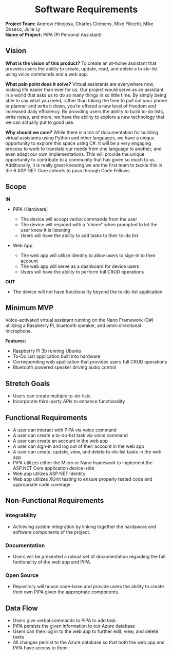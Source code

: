 <h1 align="center">Software Requirements</h1>

<strong>Project Team:</strong> Andrew Hinojosa, Charles Clemens, Mike Filicetti, Mike Goseco, Julie Ly</br>
<strong>Name of Project:</strong> PiPA (Pi Personal Assistant)

<h2>Vision</h2>

<strong>What is the vision of this product?</strong>
To create an at-home assistant that provides users the ability to create, update, read, and delete a to-do-list using voice commands and a web app.

<strong>What pain point does it solve?</strong>
Virtual assistants are everywhere now, making life easier than ever for us. Our project would serve as an assistant in a world that asks us to do so many things in so little time. By simply being able to say what you need, rather than taking the time to pull out your phone or planner and write it down, you’re offered a new level of freedom and increased daily efficiency. By providing users the ability to build to-do lists, write notes, and more, we have the ability to explore a new technology that we can actually put to good use.

<strong>Why should we care?</strong>
While there is a ton of documentation for building virtual assistants using Python and other languages, we have a unique opportunity to explore this space using C#. It will be a very engaging process to work to translate our needs from one language to another, and even adapt our own implementations. This will provide the unique opportunity to contribute to a community that has given so much to us. Additionally, it is really great knowing we are the first team to tackle this in the 6 ASP.NET Core cohorts to pass through Code Fellows.

<h2>Scope</h2>

<strong>IN</strong>
<ul>
<li>PiPA (Hardware)</li>
<ul>
<li>The device will accept verbal commands from the user</li>
<li>The device will respond with a “chime” when prompted to let the user know it is listening</li>
<li>Users will have the ability to add tasks to their to-do list</li>
</ul>
</ul>

<ul>
<li>Web App</li>
<ul>
<li>The web app will utilize Identity to allow users to sign-in to their account</li>
<li>The web app will serve as a dashboard for device users</li>
<li>Users will have the ability to perform full CRUD operations</li>
</ul>
</ul>

<strong>OUT</strong>
<ul>
<li>The device will not have functionality beyond the to-do-list application</li>
</ul>

<h2>Minimum MVP</h2>

Voice-activated virtual assistant running on the Nano Framework (C#) utilizing a Raspberry Pi, bluetooth speaker, and omni-directional microphone.

<strong>Features:</strong>
<ul>
<li>Raspberry Pi 3b running Ubuntu</li>
<li>To-Do List application built into hardware</li>
<li>Corresponding web application that provides users full CRUD operations</li>
<li>Bluetooth powered speaker driving audio control</li>
</ul>

<h2>Stretch Goals</h2>
<ul>
<li>Users can create multiple to-do-lists</li>
<li>Incorporate third-party APIs to enhance functionality</li>
</ul>

<h2>Functional Requirements</h2>
<ul>
<li>A user can interact with PiPA via voice command</li>
<li>A user can create a to-do-list task via voice command</li>
<li>A user can create an account in the web app</li>
<li>A user can sign-in and log out of their account in the web app</li>
<li>A user can create, update, view, and delete to-do-list tasks in the web app</li>
<li>PiPA utilizes either the Micro or Nano framework to implement the ASP.NET Core application device-side</li>
<li>Web app utilizes ASP.NET Identity</li>
<li>Web app utilizes XUnit testing to ensure properly tested code and appropriate code coverage</li>
</ul>

<h2>Non-Functional Requirements</h2>
<h3>Integrability</h3>
<ul>
<li>Achieving system integration by linking together the hardaware and software components of the project.</li>
</ul>

<h3>Documentation</h3>
<ul>
<li>Users will be presented a robust set of documentation regarding the full funtionality of the web app and PiPA.</li>
</ul>

<h3>Open Source</h3>
<ul>
<li>Repository will house code-base and provide users the ability to create their own PiPA given the appropriate components.</li>
</ul>

<h2>Data Flow</h2>
<ul>
<li>Users give verbal commands to PiPA to add task</li>
<li>PiPA persists the given information to our Azure database</li>
<li>Users can then log in to the web app to further edit, view, and delete tasks</li>
<li>All changes persist to the Azure database so that both the web app and PiPA have access to them</li>
</ul>
